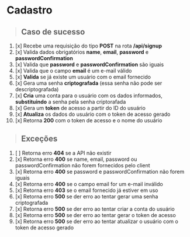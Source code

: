 # Cadastro

> ## Caso de sucesso

1. [x] Recebe uma requisição do tipo **POST** na rota **/api/signup**
2. [x] Valida dados obrigatórios **name**, **email**, **password** e **passwordConfirmation**
3. [x] Valida que **password** e **passwordConfirmation** são iguais
4. [x] Valida que o campo **email** é um e-mail válido
5. [x] **Valida** se já existe um usuário com o email fornecido
6. [x] Gera uma senha **criptografada** (essa senha não pode ser descriptografada)
7. [x] **Cria** uma conta para o usuário com os dados informados, **substituindo** a senha pela senha criptorafada
8. [x] Gera um **token** de acesso a partir do ID do usuário
9. [x] **Atualiza** os dados do usuário com o token de acesso gerado
10. [x] Retorna **200** com o token de acesso e o nome do usuário

> ## Exceções

1. [ ] Retorna erro **404** se a API não existir
2. [x] Retorna erro **400** se name, email, password ou passwordConfirmation não forem fornecidos pelo client
3. [x] Retorna erro **400** se password e passwordConfirmation não forem iguais
4. [x] Retorna erro **400** se o campo email for um e-mail inválido
5. [x] Retorna erro **403** se o email fornecido já estiver em uso
6. [x] Retorna erro **500** se der erro ao tentar gerar uma senha criptografada
7. [x] Retorna erro **500** se der erro ao tentar criar a conta do usuário
8. [x] Retorna erro **500** se der erro ao tentar gerar o token de acesso
9. [x] Retorna erro **500** se der erro ao tentar atualizar o usuário com o token de acesso gerado